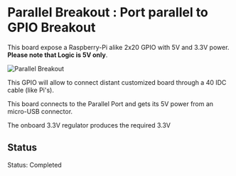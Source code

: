 # Parallel Breakout : Port parallel to GPIO Breakout

This board expose a Raspberry-Pi alike 2x20 GPIO with 5V and 3.3V power. __Please note that Logic is 5V only__.

![Parallel Breakout](docs/_status/parallel-brk.jpg)

This GPIO will allow to connect distant customized board through a 40 IDC cable (like Pi's).

This board connects to the Parallel Port and gets its 5V power from an micro-USB connector.

The onboard 3.3V regulator produces the required 3.3V

## Status

Status: Completed
